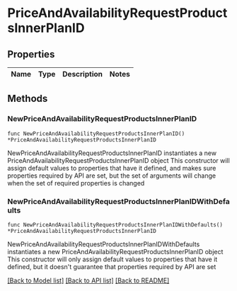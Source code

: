 # PriceAndAvailabilityRequestProductsInnerPlanID

## Properties

Name | Type | Description | Notes
------------ | ------------- | ------------- | -------------

## Methods

### NewPriceAndAvailabilityRequestProductsInnerPlanID

`func NewPriceAndAvailabilityRequestProductsInnerPlanID() *PriceAndAvailabilityRequestProductsInnerPlanID`

NewPriceAndAvailabilityRequestProductsInnerPlanID instantiates a new PriceAndAvailabilityRequestProductsInnerPlanID object
This constructor will assign default values to properties that have it defined,
and makes sure properties required by API are set, but the set of arguments
will change when the set of required properties is changed

### NewPriceAndAvailabilityRequestProductsInnerPlanIDWithDefaults

`func NewPriceAndAvailabilityRequestProductsInnerPlanIDWithDefaults() *PriceAndAvailabilityRequestProductsInnerPlanID`

NewPriceAndAvailabilityRequestProductsInnerPlanIDWithDefaults instantiates a new PriceAndAvailabilityRequestProductsInnerPlanID object
This constructor will only assign default values to properties that have it defined,
but it doesn't guarantee that properties required by API are set


[[Back to Model list]](../README.md#documentation-for-models) [[Back to API list]](../README.md#documentation-for-api-endpoints) [[Back to README]](../README.md)


